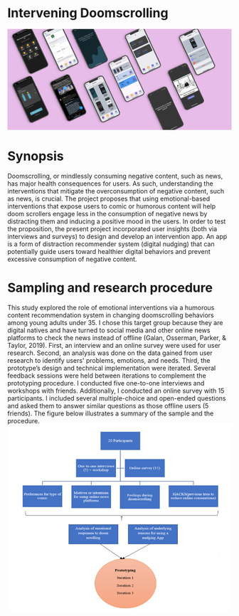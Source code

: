 #  Intervening Doomscrolling
![header](/Assets/doompic.jpg)
# Synopsis
Doomscrolling, or mindlessly consuming negative content, such as news, has major health consequences for users. As such, understanding the interventions that mitigate the overconsumption of negative content, such as news, is crucial. The project proposes that using emotional-based interventions that expose users to comic or humorous content will help doom scrollers engage less in the consumption of negative news by distracting them and inducing a positive mood in the users. In order to test the proposition, the present project incorporated user insights (both via interviews and surveys) to design and develop an intervention app. An app is a form of distraction recommender system (digital nudging) that can potentially guide users toward healthier digital behaviors and prevent excessive consumption of negative content. 
# Sampling and research procedure
This study explored the role of emotional interventions via a humorous content recommendation system in changing doomscrolling behaviors among young adults under 35. I chose this target group because they are digital natives and have turned to social media and other online news platforms to check the news instead of offline (Galan, Osserman, Parker, & Taylor, 2019). First, an interview and an online survey were used for user research. Second, an analysis was done on the data gained from user research to identify users' problems, emotions, and needs. Third, the prototype’s design and technical implementation were iterated. Several feedback sessions were held between iterations to complement the prototyping procedure. I conducted five one-to-one interviews and workshops with friends.
Additionally, I conducted an online survey with 15 participants. I included several multiple-choice and open-ended questions and asked them to answer similar questions as those offline users (5 friends). The figure below illustrates a summary of the sample and the procedure. 
![sampling](/Assets/sampling.png)





